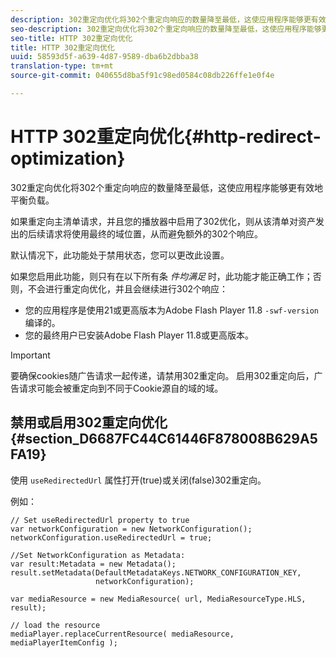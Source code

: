```yaml
---
description: 302重定向优化将302个重定向响应的数量降至最低，这使应用程序能够更有效地平衡负载。
seo-description: 302重定向优化将302个重定向响应的数量降至最低，这使应用程序能够更有效地平衡负载。
seo-title: HTTP 302重定向优化
title: HTTP 302重定向优化
uuid: 58593d5f-a639-4d87-9589-dba6b2dbba38
translation-type: tm+mt
source-git-commit: 040655d8ba5f91c98ed0584c08db226ffe1e0f4e

---
```



# HTTP 302重定向优化{#http-redirect-optimization}

302重定向优化将302个重定向响应的数量降至最低，这使应用程序能够更有效地平衡负载。

如果重定向主清单请求，并且您的播放器中启用了302优化，则从该清单对资产发出的后续请求将使用最终的域位置，从而避免额外的302个响应。

默认情况下，此功能处于禁用状态，您可以更改此设置。

如果您启用此功能，则只有在以下所有条 *件均满足* 时，此功能才能正确工作；否则，不会进行重定向优化，并且会继续进行302个响应：

* 您的应用程序是使用21或更高版本为Adobe Flash Player 11.8 `-swf-version` 编译的。
* 您的最终用户已安装Adobe Flash Player 11.8或更高版本。

>[!IMPORTANT]
>
>要确保cookies随广告请求一起传递，请禁用302重定向。 启用302重定向后，广告请求可能会被重定向到不同于Cookie源自的域的域。

## 禁用或启用302重定向优化 {#section_D6687FC44C61446F878008B629A5FA19}

使用 `useRedirectedUrl` 属性打开(true)或关闭(false)302重定向。

<!--<a id="example_B886777252B745AAB48B1FCC42C97A25"></a>-->

例如：

```
// Set useRedirectedUrl property to true 
var networkConfiguration = new NetworkConfiguration(); 
networkConfiguration.useRedirectedUrl = true; 
  
//Set NetworkConfiguration as Metadata: 
var result:Metadata = new Metadata(); 
result.setMetadata(DefaultMetadataKeys.NETWORK_CONFIGURATION_KEY,  
                   networkConfiguration); 
  
var mediaResource = new MediaResource( url, MediaResourceType.HLS, result); 
  
// load the resource 
mediaPlayer.replaceCurrentResource( mediaResource, mediaPlayerItemConfig );
```

